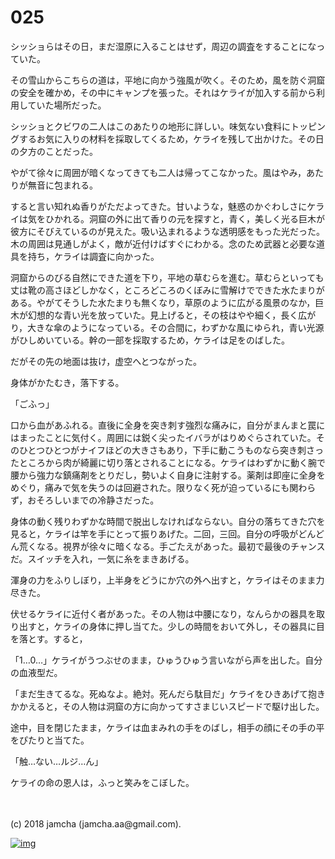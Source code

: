 # 025

シッショらはその日，まだ湿原に入ることはせず，周辺の調査をすることになっていた。  

その雪山からこちらの道は，平地に向かう強風が吹く。そのため，風を防ぐ洞窟の安全を確かめ，その中にキャンプを張った。それはケライが加入する前から利用していた場所だった。  

シッショとクビワの二人はこのあたりの地形に詳しい。味気ない食料にトッピングするお気に入りの材料を採取してくるため，ケライを残して出かけた。その日の夕方のことだった。  

やがて徐々に周囲が暗くなってきても二人は帰ってこなかった。風はやみ，あたりが無音に包まれる。  

すると言い知れぬ香りがただよってきた。甘いような，魅惑のかぐわしさにケライは気をひかれる。洞窟の外に出て香りの元を探すと，青く，美しく光る巨木が彼方にそびえているのが見えた。吸い込まれるような透明感をもった光だった。木の周囲は見通しがよく，敵が近付けばすぐにわかる。念のため武器と必要な道具を持ち，ケライは調査に向かった。  

洞窟からのびる自然にできた道を下り，平地の草むらを進む。草むらといっても丈は靴の高さほどしかなく，ところどころのくぼみに雪解けでできた水たまりがある。やがてそうした水たまりも無くなり，草原のように広がる風景のなか，巨木が幻想的な青い光を放っていた。見上げると，その枝はやや細く，長く広がり，大きな傘のようになっている。その合間に，わずかな風にゆられ，青い光源がひしめいている。幹の一部を採取するため，ケライは足をのばした。  

だがその先の地面は抜け，虚空へとつながった。  

身体がかたむき，落下する。  

「ごふっ」  

口から血があふれる。直後に全身を突き刺す強烈な痛みに，自分がまんまと罠にはまったことに気付く。周囲には鋭く尖ったイバラがはりめぐらされていた。そのひとつひとつがナイフほどの大きさもあり，下手に動こうものなら突き刺さったところから肉が綺麗に切り落とされることになる。ケライはわずかに動く腕で腰から強力な鎮痛剤をとりだし，勢いよく自身に注射する。薬剤は即座に全身をめぐり，痛みで気を失うのは回避された。限りなく死が迫っているにも関わらず，おそろしいまでの冷静さだった。  

身体の動く残りわずかな時間で脱出しなければならない。自分の落ちてきた穴を見ると，ケライは竿を手にとって振りあげた。二回，三回。自分の呼吸がどんどん荒くなる。視界が徐々に暗くなる。手ごたえがあった。最初で最後のチャンスだ。スイッチを入れ，一気に糸をまきあげる。  

渾身の力をふりしぼり，上半身をどうにか穴の外へ出すと，ケライはそのまま力尽きた。  

伏せるケライに近付く者があった。その人物は中腰になり，なんらかの器具を取り出すと，ケライの身体に押し当てた。少しの時間をおいて外し，その器具に目を落とす。すると，  

「1…0…」ケライがうつぶせのまま，ひゅうひゅう言いながら声を出した。自分の血液型だ。  

「まだ生きてるな。死ぬなよ。絶対。死んだら駄目だ」ケライをひきあげて抱きかかえると，その人物は洞窟の方に向かってすさまじいスピードで駆け出した。  

途中，目を閉じたまま，ケライは血まみれの手をのばし，相手の顔にその手の平をぴたりと当てた。  

「触…ない…ルジ…ん」  

ケライの命の恩人は，ふっと笑みをこぼした。  

<br>  
<br>  
(c) 2018 jamcha (jamcha.aa@gmail.com).  

[![img](http://i.creativecommons.org/l/by-nc-sa/4.0/88x31.png)](http://creativecommons.org/licenses/by-nc-sa/4.0/deed)